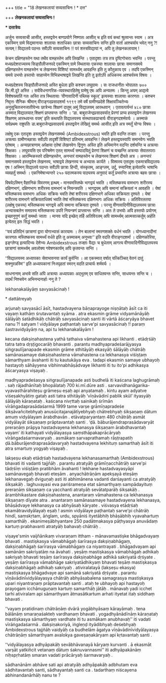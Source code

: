 +++
title = "18 लेखनकलायां सव्यसाचिनः ! * दत्त"

+++
**लेखनकलायां सव्यसाचिनः !**

**\* दत्तात्रेयः**

अर्जुनः सव्यसाची आसीत्, हस्तद्वयेन बाणप्रयोगे निष्णातः आसीत् च इति वयं कथां श्रुतवन्तः स्याम । अत्र एकस्मिन् ग्रामे विद्यमानायाः शालायाः शताधिकाः छात्राः सव्यसाचिनः सन्ति इति वार्ता आश्चर्याय भवेत् ननु ?! सत्यम् ! विद्यालये पठन्तः सर्वेऽपि सव्यसाचिनः !! परं शस्त्रविद्यायां न, अपि तु लेखनकलायाम् !

केचन दक्षिणहस्तेन यथा तथैव वामहस्तेन अपि लिखन्ति । एतादृशाः तत्र तत्र दृष्टिगोचराः भवन्ति । परन्तु मध्यप्रदेशराज्यस्य सिङ्ग्रौलीजनपदे एकस्मिन् ग्रामे स्थितायाः एकस्याः शालायाः छात्राः समानसमये दक्षिणहस्तेन वामहस्तेन च लेखनस्य विशिष्टं सामर्थ्यम् आवहन्ति इति तु कौतुकाय एव । तदपि एकस्मिन् समये उभयोः हस्तयोः साहाय्येन विभिन्नभाषाद्वये लिखन्ति इति तु इतोऽपि अधिकस्य आश्चर्यस्य विषयः ।

मध्यप्रदेशस्य सिङ्ग्रौलीजनपदे अस्ति बुधेला इति कश्चन लघुग्रामः । सः राजधानीतः भोपालतः ७०० कि.मी.दूरे अस्ति । सर्वविधनागरिक-व्यवस्थारहितेषु ग्रामेषु एषः अपि अन्यतमः । किन्तु अयम् अद्यत्वे विशेषख्यातिं गतः अस्ति तत्र स्थितायाः ‘वीणावादिनी पब्लिक् स्कूल्’ इत्यस्याः शालायाः कारणतः । कश्चन निवृत्तः सैनिकः श्रीमान् वीराङ्गदप्रसादशर्मा १९९९ तमे वर्षे ग्रामीणप्रदेशे शिक्षावञ्चितेभ्यः अनुसूचितजनजातीयेभ्यः छात्रेभ्यः शिक्षणं दातुम् अमुं विद्यालयम् आरब्धवान् । एतावत्पर्यन्तं ४८० छात्राः अस्मात् विद्यालयात् शिक्षणं प्राप्तवन्तः सन्ति । ‘डा. बाबुराजेन्द्रप्रसादवर्यात् प्रेरणां प्राप्य हस्तद्वयेन लेखनस्य शिक्षणम् आरब्धवन्तः वयम्’ इति कथयति विद्यालयस्य संस्थापकप्राचार्यः वीराङ्गदशर्मवर्यः । अस्माकं सर्वप्रथमः राष्ट्रपतिः डा.बाबुराजेन्द्रप्रसादवर्यः हस्तद्वयेन लेखितुं समर्थः आसीत् इति अत्र स्मर्तुं योग्यः विषयः ।

लक्षेषु एकः एतादृशः हस्तद्वयेन लेखनसमर्थः (Ambidexstrous) भवति इति वदन्ति तज्ज्ञाः । परन्तु अत्रत्याः ग्रामीणच्छात्राः सर्वेऽपि तादृशीं विशिष्टां प्रतिभाम् आवहन्ति ! लेखने हस्तद्वयस्यापि समानवेगः भवति एतेषाम् । अन्यछात्राणाम् अपेक्षया एतेषां लेखनवेगः द्विगुणः अस्ति इति अभिमानेन वदन्ति दर्शयन्ति च अत्रत्याः शिक्षकाः । लघुवयसि एव परिश्रमेण एतत् सामर्थ्यं सम्पादयितुं प्रेरणां शिक्षणं च यच्छन्ति अत्रत्याः सेवातत्पराः शिक्षकाः । आरम्भिकस्तरे दक्षिणहस्तेन, अनन्तरं वामहस्तेन च लेखनस्य शिक्षणं दीयते अत्र । अनन्तरं समानसमये हस्तद्वयेन लेखनस्य, भाषाद्वये लेखनस्य च अभ्यासः कार्यते । विश्वस्य एतादृशः एकमात्रविद्यालयः एषः ! अस्मिन् विद्यालये पठन्तः सर्वेऽपि छात्राः हिन्दी, संस्कृतम्, आङ्ग्लम्, उर्दु, स्प्यानिश् इत्येताभिः भाषाभिः व्यवहर्तुं समर्थाः । एकनिमेषाभ्यन्तरे २५० पदात्मकस्य पाठ्यस्य अनुवादं कर्तुं प्रभवन्ति अत्रत्याः बहवः छात्राः ।

विषयेऽस्मिन् वैज्ञानिकं विवरणम् इत्थम् - मानवमस्तिष्के भागद्वयं भवति । मस्तिष्कस्य वामभागः शरीरस्य दक्षिणभागं, दक्षिणभागः शरीरस्य वामभागं च नियन्त्रयति । भागद्वयम् अपि समानां सक्रियतां न आवहति । येषां मस्तिष्कस्य वामभागः अधिकः सक्रियः भवति तेषां शरीरस्य दक्षिणभागे अधिका सक्रियता दृश्यते । येषां शरीरस्य वामभागे सक्रियताधिक्यं भवति तेषां मस्तिष्कस्य दक्षिणभागः अधिकः सक्रियः । अतिविरलतया (लक्षेषु एकस्य) मस्तिष्कस्य भागद्वये अपि समाना सक्रियता दृश्यते । परन्तु वीणावादिनीविद्यालयस्य छात्राः अभ्यासबलेन समग्रस्य मस्तिष्कस्य उपरि नियन्त्रणं प्राप्तवन्तः सन्ति । अतः ते उभयोः अपि हस्तयोः प्रयोगम् इच्छानुगुणं कर्तुं समर्थाः जाताः । मानवः यदि इच्छेत् तर्हि अतिविरलम् अपि सामर्थ्यम् आत्मसात्कर्तुम् अर्हति इत्येतत् इतः सिद्धं भवति ।

‘‘वयं प्रतिदिनं छात्राणां द्वारा योगाभ्यासं कारयामः । तेन बालानां स्मरणशक्तेः वर्धनं भवति । योगध्यानादीनां कारणतः मस्तिष्कस्य सामर्थ्यं वर्धते इति तु अस्माकम् अनुभवः’’ इति वदति वीराङ्गदशर्मा । दक्षिणकोरिया, इङ्ग्लेण्ड् इत्यादिभ्यः देशेभ्यः Ambidexstrous तज्ज्ञाः वैद्याः च बुधेलाम् आगत्य वीणावादिनीविद्यालयस्य छात्राणां सामर्थ्यम् अवलोक्य गवेषणकार्यम् अपि कृतवन्तः सन्ति ।

‘‘विद्यालयस्य अध्यापकाः सेवाभावनया कार्यं कुर्वन्ति । आ एकस्मात् वर्षात् यत्किञ्चित् वेतनं दातुं शक्नुवन्नस्मि’’ इति अध्यापकानां निःस्पृहतां स्मरन् वदति प्राचार्यः शर्मवर्यः ।

साधनानाम् अभावे सति अपि अत्रत्याः अध्यापकाः अद्भुतम् एव साधितवन्तः सन्ति, साधयन्तः सन्ति च । तदर्थं निश्चयेन अभिनन्दनार्हाः ननु ते ?

lekhanakalāyāṃ savyasācinaḥ !

\* dattātreyaḥ

arjunaḥ savyasācī āsīt, hastadvayena bāṇaprayoge niṣṇātaḥ āsīt ca iti vayaṃ kathāṃ śrutavantaḥ syāma . atra ekasmin grāme vidyamānāyāḥ śālāyāḥ śatādhikāḥ chātrāḥ savyasācinaḥ santi iti vārtā āścaryāya bhavet nanu ?! satyam ! vidyālaye paṭhantaḥ sarve'pi savyasācinaḥ !! paraṃ śastravidyāyāṃ na, api tu lekhanakalāyām !

kecana dakṣiṇahastena yathā tathaiva vāmahastena api likhanti . etādṛśāḥ tatra tatra dṛṣṭigocarāḥ bhavanti . parantu madhyapradeśarājyasya siṅgraulījanapade ekasmin grāme sthitāyāḥ ekasyāḥ śālāyāḥ chātrāḥ samānasamaye dakṣiṇahastena vāmahastena ca lekhanasya viśiṣṭaṃ sāmarthyam āvahanti iti tu kautukāya eva . tadapi ekasmin samaye ubhayoḥ hastayoḥ sāhāyyena vibhinnabhāṣādvaye likhanti iti tu ito'pi adhikasya āścaryasya viṣayaḥ .

madhyapradeśasya siṅgraulījanapade asti budhelā iti kaścana laghugrāmaḥ . saḥ rājadhānītaḥ bhopālataḥ 700 ki.mī.dūre asti . sarvavidhanāgarika-vyavasthārahiteṣu grāmeṣu eṣaḥ api anyatamaḥ . kintu ayam adyatve viśeṣakhyātiṃ gataḥ asti tatra sthitāyāḥ ‘vīṇāvādinī pablik skūl’ ityasyāḥ śālāyāḥ kāraṇataḥ . kaścana nivṛttaḥ sainikaḥ śrīmān vīrāṅgadaprasādaśarmā 1999 tame varṣe grāmīṇapradeśe śikṣāvañcitebhyaḥ anusūcitajanajātīyebhyaḥ chātrebhyaḥ śikṣaṇaṃ dātum amuṃ vidyālayam ārabdhavān . etāvatparyantaṃ 480 chātrāḥ asmāt vidyālayāt śikṣaṇaṃ prāptavantaḥ santi . ‘ḍā. bāburājendraprasādavaryāt preraṇāṃ prāpya hastadvayena lekhanasya śikṣaṇam ārabdhavantaḥ vayam’ iti kathayati vidyālayasya saṃsthāpakaprācāryaḥ vīrāṅgadaśarmavaryaḥ . asmākaṃ sarvaprathamaḥ rāṣṭrapatiḥ ḍā.bāburājendraprasādavaryaḥ hastadvayena lekhituṃ samarthaḥ āsīt iti atra smartuṃ yogyaḥ viṣayaḥ .

lakṣeṣu ekaḥ etādṛśaḥ hastadvayena lekhanasamarthaḥ (Ambidexstrous) bhavati iti vadanti tajjñāḥ . parantu atratyāḥ grāmīṇacchātrāḥ sarve'pi tādṛśīṃ viśiṣṭāṃ pratibhām āvahanti ! lekhane hastadvayasyāpi samānavegaḥ bhavati eteṣām . anyachātrāṇām apekṣayā eteṣāṃ lekhanavegaḥ dviguṇaḥ asti iti abhimānena vadanti darśayanti ca atratyāḥ śikṣakāḥ . laghuvayasi eva pariśrameṇa etat sāmarthyaṃ sampādayituṃ preraṇāṃ śikṣaṇaṃ ca yacchanti atratyāḥ sevātatparāḥ śikṣakāḥ . ārambhikastare dakṣiṇahastena, anantaraṃ vāmahastena ca lekhanasya śikṣaṇaṃ dīyate atra . anantaraṃ samānasamaye hastadvayena lekhanasya, bhāṣādvaye lekhanasya ca abhyāsaḥ kāryate . viśvasya etādṛśaḥ ekamātravidyālayaḥ eṣaḥ ! asmin vidyālaye paṭhantaḥ sarve'pi chātrāḥ hindī, saṃskṛtam, āṅglam, urdu, spyāniś ityetābhiḥ bhāṣābhiḥ vyavahartuṃ samarthāḥ . ekanimeṣābhyantare 250 padātmakasya pāṭhyasya anuvādaṃ kartuṃ prabhavanti atratyāḥ bahavaḥ chātrāḥ .

viṣaye'smin vaijñānikaṃ vivaraṇam ittham - mānavamastiṣke bhāgadvayaṃ bhavati . mastiṣkasya vāmabhāgaḥ śarīrasya dakṣiṇabhāgaṃ, dakṣiṇabhāgaḥ śarīrasya vāmabhāgaṃ ca niyantrayati . bhāgadvayam api samānāṃ sakriyatāṃ na āvahati . yeṣāṃ mastiṣkasya vāmabhāgaḥ adhikaḥ sakriyaḥ bhavati teṣāṃ śarīrasya dakṣiṇabhāge adhikā sakriyatā dṛśyate . yeṣāṃ śarīrasya vāmabhāge sakriyatādhikyaṃ bhavati teṣāṃ mastiṣkasya dakṣiṇabhāgaḥ adhikaḥ sakriyaḥ . ativiralatayā (lakṣeṣu ekasya) mastiṣkasya bhāgadvaye api samānā sakriyatā dṛśyate . parantu vīṇāvādinīvidyālayasya chātrāḥ abhyāsabalena samagrasya mastiṣkasya upari niyantraṇaṃ prāptavantaḥ santi . ataḥ te ubhayoḥ api hastayoḥ prayogam icchānuguṇaṃ kartuṃ samarthāḥ jātāḥ . mānavaḥ yadi icchet tarhi ativiralam api sāmarthyam ātmasātkartum arhati ityetat itaḥ siddhaṃ bhavati .

‘‘vayaṃ pratidinaṃ chātrāṇāṃ dvārā yogābhyāsaṃ kārayāmaḥ . tena bālānāṃ smaraṇaśakteḥ vardhanaṃ bhavati . yogadhyānādīnāṃ kāraṇataḥ mastiṣkasya sāmarthyaṃ vardhate iti tu asmākam anubhavaḥ’’ iti vadati vīrāṅgadaśarmā . dakṣiṇakoriyā, iṅgleṇḍ ityādibhyaḥ deśebhyaḥ Ambidexstrous tajjñāḥ vaidyāḥ ca budhelām āgatya vīṇāvādinīvidyālayasya chātrāṇāṃ sāmarthyam avalokya gaveṣaṇakāryam api kṛtavantaḥ santi .

‘‘vidyālayasya adhyāpakāḥ sevābhāvanayā kāryaṃ kurvanti . ā ekasmāt varṣāt yatkiñcit vetanaṃ dātuṃ śaknuvannasmi’’ iti adhyāpakānāṃ niḥspṛhatāṃ smaran vadati prācāryaḥ śarmavaryaḥ .

sādhanānām abhāve sati api atratyāḥ adhyāpakāḥ adbhutam eva sādhitavantaḥ santi, sādhayantaḥ santi ca . tadarthaṃ niścayena abhinandanārhāḥ nanu te ?


